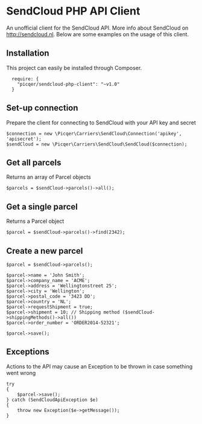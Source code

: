 SendCloud PHP API Client
==========

An unofficial client for the SendCloud API. More info about SendCloud on http://sendcloud.nl. Below are some examples on the usage of this client.

## Installation
This project can easily be installed through Composer.

```
  require: {
    "picqer/sendcloud-php-client": "~v1.0"
  }
```

## Set-up connection
Prepare the client for connecting to SendCloud with your API key and secret
```
$connection = new \Picqer\Carriers\SendCloud\Connection('apikey', 'apisecret');
$sendCloud = new \Picqer\Carriers\SendCloud\SendCloud($connection);
```

## Get all parcels
Returns an array of Parcel objects
```
$parcels = $sendCloud->parcels()->all();
```

## Get a single parcel
Returns a Parcel object
```
$parcel = $sendCloud->parcels()->find(2342);
```

## Create a new parcel
```
$parcel = $sendCloud->parcels();

$parcel->name = 'John Smith';
$parcel->company_name = 'ACME';
$parcel->address = 'Wellingtonstreet 25';
$parcel->city = 'Wellington';
$parcel->postal_code = '3423 DD';
$parcel->country = 'NL';
$parcel->requestShipment = true;
$parcel->shipment = 10; // Shipping method ($sendCloud->shippingMethods()->all())
$parcel->order_number = 'ORDER2014-52321';

$parcel->save();
```

## Exceptions
Actions to the API may cause an Exception to be thrown in case something went wrong
```
try
{
    $parcel->save();
} catch (SendCloudApiException $e)
{
    throw new Exception($e->getMessage());
}
```
